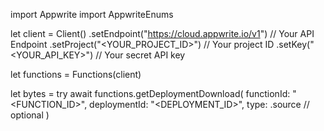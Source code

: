 import Appwrite
import AppwriteEnums

let client = Client()
    .setEndpoint("https://cloud.appwrite.io/v1") // Your API Endpoint
    .setProject("<YOUR_PROJECT_ID>") // Your project ID
    .setKey("<YOUR_API_KEY>") // Your secret API key

let functions = Functions(client)

let bytes = try await functions.getDeploymentDownload(
    functionId: "<FUNCTION_ID>",
    deploymentId: "<DEPLOYMENT_ID>",
    type: .source // optional
)

